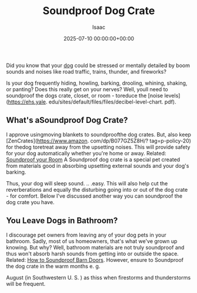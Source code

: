 ﻿---
title: Soundproof Dog Crate
description: Did you know that your dog could be stressed or mentally detailed by boom sounds and noises like road traffic, trains, thunder, and fireworks? Is your dog...
slug: /soundproof-dog-crate/
date: 2025-07-10 00:00:00+00:00
lastmod: 2025-07-10 00:00:00+03:00
author: Isaac
categories:
- Soundproofing
tags:
- soundproofing
- dog
- crate
layout: post
---

Did you know that your [dog](https://pestpolicy.com/best-dog-backpack-carrier-for-hiking/) could be stressed or mentally detailed by boom sounds and noises like road traffic, trains, thunder, and fireworks?

Is your dog frequently hiding, howling, barking, drooling, whining, shaking, or panting? Does this really get on your nerves? Well, youll need to soundproof the dogs crate, closet, or room - toreduce the [noise levels](https://ehs.yale. edu/sites/default/files/files/decibel-level-chart. pdf).

##  What's aSoundproof Dog Crate?

I approve usingmoving blankets to soundproofthe dog crates. But, also keep [ZenCrates](https://www.amazon. com/dp/B077GZ5Z8H/? tag=p-policy-20) for thedog toretreat away from the upsetting noises. This will provide safety for your dog automatically whether you're home or away. Related: [Soundproof your Room](https://pestpolicy.com/how-to-soundproof-a-room-cheaply/) A Soundproof dog crate is a special pet created from materials good in absorbing upsetting external sounds and your dog's barking.

Thus, your dog will sleep sound. .. .easy. This will also help cut the reverberations and equally the disturbing going into or out of the dog crate - for comfort. Below I've discussed another way you can soundproof the dog crate you have.

##  You Leave Dogs in Bathroom?

I discourage pet owners from leaving any of your dog pets in your bathroom. Sadly, most of us homeowners, that's what we've grown up knowing. But why? Well, bathroom materials are not truly soundproof and thus won't absorb harsh sounds from getting into or outside the space. Related: [How to Soundproof Barn Doors](https://pestpolicy.com/soundproof-barn-doors/). However, ensure to Soundproof the dog crate in the warm months e. g.

August (in Southwestern U. S. ) as thiss when firestorms and thunderstorms will be frequent.

